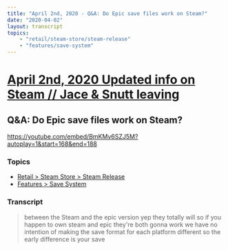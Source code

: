 ```yaml
---
title: "April 2nd, 2020 - Q&A: Do Epic save files work on Steam?"
date: "2020-04-02"
layout: transcript
topics: 
    - "retail/steam-store/steam-release"
    - "features/save-system"
---
```

# [April 2nd, 2020 Updated info on Steam // Jace & Snutt leaving](../2020-04-02.md)
## Q&A: Do Epic save files work on Steam?
https://youtube.com/embed/BmKMv6SZJ5M?autoplay=1&start=168&end=188
### Topics
* [Retail > Steam Store > Steam Release](../topics/retail/steam-store/steam-release.md)
* [Features > Save System](../topics/features/save-system.md)

### Transcript

> between the Steam and the epic version
> yep they totally will so if you happen
> to own steam and epic they're both gonna
> work we have no intention of making the
> save format for each platform different
> so the early difference is your save
